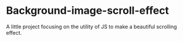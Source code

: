 # Background-image-scroll-effect
A little project focusing on the utility of JS to make a beautiful scrolling effect.
